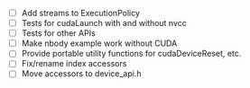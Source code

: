 - [ ] Add streams to ExecutionPolicy
- [ ] Tests for cudaLaunch with and without nvcc
- [ ] Tests for other APIs
- [ ] Make nbody example work without CUDA
- [ ] Provide portable utility functions for cudaDeviceReset, etc.
- [ ] Fix/rename index accessors
- [ ] Move accessors to device_api.h